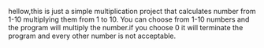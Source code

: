 hellow,this is just a simple multiplication project that calculates number from 1-10 multiplying them from 1 to 10.
You can choose from 1-10 numbers and the program will multiply the number.if you choose 0 it will terminate the program and every other number is not acceptable.

